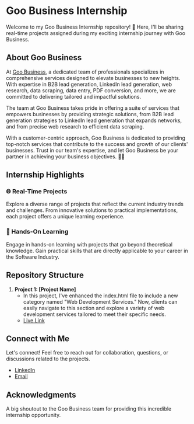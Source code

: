 # Goo Business Internship

Welcome to my Goo Business Internship repository! 🚀 Here, I'll be sharing real-time projects assigned during my exciting internship journey with Goo Business.

## About Goo Business

At [Goo Business](https://goobusiness.autoimg.xyz/), a dedicated team of professionals specializes in comprehensive services designed to elevate businesses to new heights. With expertise in B2B lead generation, LinkedIn lead generation, web research, data scraping, data entry, PDF conversion, and more, we are committed to delivering tailored and impactful solutions.

The team at Goo Business takes pride in offering a suite of services that empowers businesses by providing strategic solutions, from B2B lead generation strategies to LinkedIn lead generation that expands networks, and from precise web research to efficient data scraping.

With a customer-centric approach, Goo Business is dedicated to providing top-notch services that contribute to the success and growth of our clients' businesses. Trust in our team's expertise, and let Goo Business be your partner in achieving your business objectives. 🚀🌐

## Internship Highlights

### 🌐 Real-Time Projects
Explore a diverse range of projects that reflect the current industry trends and challenges. From innovative solutions to practical implementations, each project offers a unique learning experience.

### 🚀 Hands-On Learning
Engage in hands-on learning with projects that go beyond theoretical knowledge. Gain practical skills that are directly applicable to your career in the Software Industry.



## Repository Structure

1. **Project 1: [Project Name]**
   - In this project, I've enhanced the index.html file to include a new category named "Web Development Services." Now, clients can easily navigate to this section and explore a variety of web development services tailored to meet their specific needs.
   - [Live Link](https://cnu1328.github.io/Goo-Business/project1/index.html)



## Connect with Me

Let's connect! Feel free to reach out for collaboration, questions, or discussions related to the projects.

- [LinkedIn](https://www.linkedin.com/in/srinivas-dharpally-80a168149/)
- [Email](mailto:srinudarpally@gmail.com)

## Acknowledgments

A big shoutout to the Goo Business team for providing this incredible internship opportunity.

